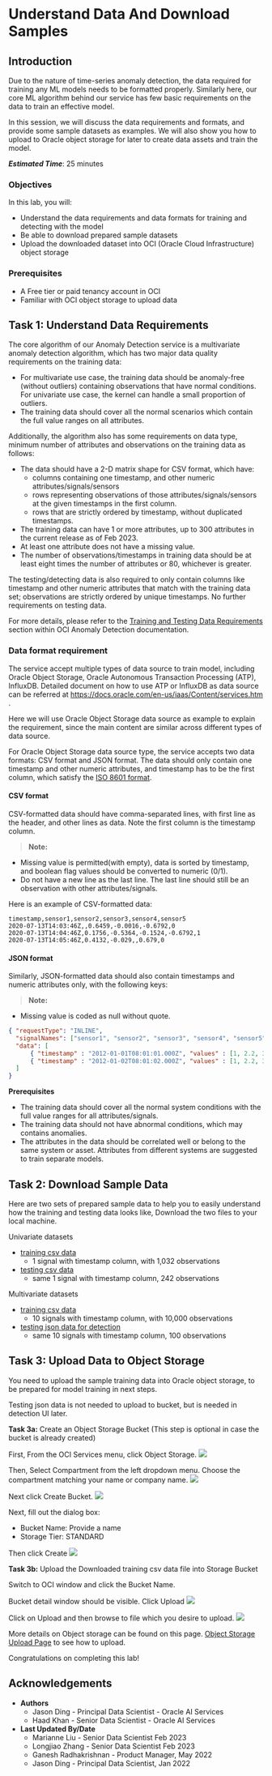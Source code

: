 #  Understand Data And Download Samples

## Introduction

Due to the nature of time-series anomaly detection, the data required for training any ML models needs to be formatted properly. Similarly here, our core ML algorithm behind our service has few basic requirements on the data to train an effective model.

In this session, we will discuss the data requirements and formats, and provide some sample datasets as examples. We will also show you how to upload to Oracle object storage for later to create data assets and train the model.

***Estimated Time***: 25 minutes

### Objectives

In this lab, you will:
- Understand the data requirements and data formats for training and detecting with the model
- Be able to download prepared sample datasets
- Upload the downloaded dataset into OCI (Oracle Cloud Infrastructure) object storage

### Prerequisites

- A Free tier or paid tenancy account in OCI
- Familiar with OCI object storage to upload data

## Task 1: Understand Data Requirements

The core algorithm of our Anomaly Detection service is a multivariate anomaly detection algorithm, which has two major data quality requirements on the training data:

* For multivariate use case, the training data should be anomaly-free (without outliers) containing observations that have normal conditions. For univariate use case, the kernel can handle a small proportion of outliers.
* The training data should cover all the normal scenarios which contain the full value ranges on all attributes.

Additionally, the algorithm also has some requirements on data type, minimum number of attributes and observations on the training data as follows:

* The data should have a 2-D matrix shape for CSV format, which have:
    - columns containing one timestamp, and other numeric attributes/signals/sensors
    - rows representing observations of those attributes/signals/sensors at the given timestamps in the first column.
    - rows that are strictly ordered by timestamp, without duplicated timestamps.
* The training data can have 1 or more attributes, up to 300 attributes in the current release as of Feb 2023.
* At least one attribute does not have a missing value.
* The number of observations/timestamps in training data should be at least eight times the number of attributes or 80, whichever is greater.

The testing/detecting data is also required to only contain columns like timestamp and other numeric attributes that match with the training data set; observations are strictly ordered by unique timestamps. No further requirements on testing data.

For more details, please refer to the [Training and Testing Data Requirements](https://docs.oracle.com/en-us/iaas/Content/anomaly/using/data-require.htm) section within OCI Anomaly Detection documentation.

### Data format requirement

The service accept multiple types of data source to train model, including Oracle Object Storage, Oracle Autonomous Transaction Processing (ATP), InfluxDB. Detailed document on how to use ATP or InfluxDB as data source can be referred at https://docs.oracle.com/en-us/iaas/Content/services.htm .

Here we will use Oracle Object Storage data source as example to explain the requirement, since the main content are similar across different types of data source.

For Oracle Object Storage data source type, the service accepts two data formats: CSV format and JSON format. The data should only contain one timestamp and other numeric attributes, and timestamp has to be the first column, which satisfy the [ISO 8601 format](https://en.wikipedia.org/wiki/ISO_8601).

#### CSV format
CSV-formatted data should have comma-separated lines, with first line as the header, and other lines as data. Note the first column is the timestamp column.

> **Note:**
* Missing value is permitted(with empty), data is sorted by timestamp, and boolean flag values should be converted to numeric (0/1).
* Do not have a new line as the last line. The last line should still be an observation with other attributes/signals.

Here is an example of CSV-formatted data:
```csv
timestamp,sensor1,sensor2,sensor3,sensor4,sensor5
2020-07-13T14:03:46Z,,0.6459,-0.0016,-0.6792,0
2020-07-13T14:04:46Z,0.1756,-0.5364,-0.1524,-0.6792,1
2020-07-13T14:05:46Z,0.4132,-0.029,,0.679,0
```

#### JSON format

Similarly, JSON-formatted data should also contain timestamps and numeric attributes only, with the following keys:

> **Note:**
* Missing value is coded as null without quote.

```json
{ "requestType": "INLINE",
  "signalNames": ["sensor1", "sensor2", "sensor3", "sensor4", "sensor5", "sensor6", "sensor7", "sensor8", "sensor9", "sensor10"],
  "data": [
      { "timestamp" : "2012-01-01T08:01:01.000Z", "values" : [1, 2.2, 3, 1, 2.2, 3, 1, 2.2, null, 4] },
      { "timestamp" : "2012-01-02T08:01:02.000Z", "values" : [1, 2.2, 3, 1, 2.2, 3, 1, 2.2, 3, null] }
  ]
}
```

**Prerequisites**
* The training data should cover all the normal system conditions with the full value ranges for all attributes/signals.
* The training data should not have abnormal conditions, which may contains anomalies.
* The attributes in the data should be correlated well or belong to the same system or asset. Attributes from different systems are suggested to train separate models.

## Task 2: Download Sample Data

Here are two sets of prepared sample data to help you to easily understand how the training and testing data looks like, Download the two files to your local machine.

Univariate datasets
* [training csv data](../files/demo-training-data.csv)
    - 1 signal with timestamp column, with 1,032 observations
* [testing csv data](../files/demo-testing-data.csv)
    - same 1 signal with timestamp column, 242 observations

Multivariate datasets
* [training csv data](../files/demo-training-data-multivariate.csv)
    - 10 signals with timestamp column, with 10,000 observations
* <a href="../files/demo-testing-data-multivariate.json" target="_blank" download>testing json data for detection</a>
    - same 10 signals with timestamp column, 100 observations

## Task 3: Upload Data to Object Storage

You need to upload the sample training data into Oracle object storage, to be prepared for model training in next steps.

Testing json data is not needed to upload to bucket, but is needed in detection UI later.

**Task 3a:** Create an Object Storage Bucket (This step is optional in case the bucket is already created)

First, From the OCI Services menu, click Object Storage.
![](../images/cloudstoragebucket.png " ")

Then, Select Compartment from the left dropdown menu. Choose the compartment matching your name or company name.
![](../images/createCompartment.png " ")

Next click Create Bucket.
![](../images/createbucketbutton.png " ")

Next, fill out the dialog box:
* Bucket Name: Provide a name <br/>
* Storage Tier: STANDARD

Then click Create
![](../images/pressbucketbutton.png " ")

**Task 3b:** Upload the Downloaded training csv data file into Storage Bucket

Switch to OCI window and click the Bucket Name.

Bucket detail window should be visible. Click Upload
![](../images/bucketdetail.png " ")

Click on Upload and then browse to file which you desire to upload.
![](../images/upload-sample-file.png " ")

More details on Object storage can be found on this page. [Object Storage Upload Page](https://oracle-livelabs.github.io/oci-core/object-storage/workshops/freetier/index.html?lab=object-storage) to see how to upload.

Congratulations on completing this lab!

## Acknowledgements

* **Authors**
    * Jason Ding - Principal Data Scientist - Oracle AI Services
    * Haad Khan - Senior Data Scientist - Oracle AI Services
* **Last Updated By/Date**
    * Marianne Liu - Senior Data Scientist Feb 2023
    * Longjiao Zhang - Senior Data Scientist Feb 2023
    * Ganesh Radhakrishnan - Product Manager, May 2022
    * Jason Ding - Principal Data Scientist, Jan 2022
